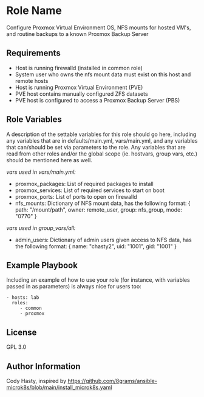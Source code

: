Role Name
=========

Configure Proxmox Virtual Environment OS, NFS mounts for hosted VM's, and routine backups to a known Proxmox Backup Server

Requirements
------------

- Host is running firewalld (installed in common role)
- System user who owns the nfs mount data must exist on this host and remote hosts
- Host is running Proxmox Virtual Environment (PVE)
- PVE host contains manually configured ZFS datasets
- PVE host is configured to access a Proxmox Backup Server (PBS)

Role Variables
--------------

A description of the settable variables for this role should go here, including any variables that are in defaults/main.yml, vars/main.yml, and any variables that can/should be set via parameters to the role. Any variables that are read from other roles and/or the global scope (ie. hostvars, group vars, etc.) should be mentioned here as well.

*vars used in vars/main.yml:*

- proxmox_packages: List of required packages to install
- proxmox_services: List of required services to start on boot
- proxmox_ports: List of ports to open on firewalld
- nfs_mounts: Dictionary of NFS mount data, has the following format:
  { path: "/mount/path", owner: remote_user,
      group: nfs_group, mode: "0770" }

*vars used in group_vars/all:*

- admin_users: Dictionary of admin users given access to NFS data, has the following format:
  { name: "chasty2", uid: "1001", gid: "1001" }

Example Playbook
----------------

Including an example of how to use your role (for instance, with variables passed in as parameters) is always nice for users too:

    - hosts: lab
      roles:
         - common
         - proxmox

License
-------

GPL 3.0

Author Information
------------------

Cody Hasty, inspired by https://github.com/8grams/ansible-microk8s/blob/main/install_microk8s.yaml
